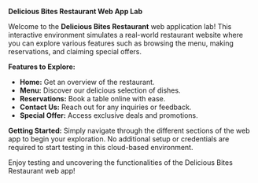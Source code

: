 **Delicious Bites Restaurant Web App Lab**

Welcome to the **Delicious Bites Restaurant** web application lab! This interactive environment simulates a real-world restaurant website where you can explore various features such as browsing the menu, making reservations, and claiming special offers.

**Features to Explore:**
- **Home:** Get an overview of the restaurant.
- **Menu:** Discover our delicious selection of dishes.
- **Reservations:** Book a table online with ease.
- **Contact Us:** Reach out for any inquiries or feedback.
- **Special Offer:** Access exclusive deals and promotions.

**Getting Started:**
Simply navigate through the different sections of the web app to begin your exploration. No additional setup or credentials are required to start testing in this cloud-based environment.

Enjoy testing and uncovering the functionalities of the Delicious Bites Restaurant web app!